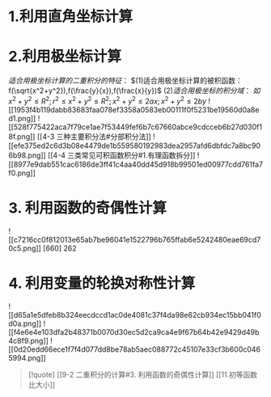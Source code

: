 # 1.利用直角坐标计算

# 2.利用极坐标计算
$适合用极坐标计算的二重积分的特征：$
$(1)适合用极坐标计算的被积函数：f(\sqrt{x^2+y^2}),f(\frac{y}{x}),f(\frac{x}{y})$
$(2)适合用极坐标的积分域：$
$如{x^2+y^2}\leq{R^2};{r^2}\leq{x^2+y^2}\leq{R^2};{x^2+y^2}\leq{2ax};{x^2+y^2}\leq{2by}$
![[1953f4b119dabb83683faa078ef3358a0583eb00111f0f5231be19560d0a8ed1.png]]
![[528f775422aca7f79ce1ae7f53449fef6b7c67660abce9cdcceb6b27d030f18f.png]]
[[4-3 三种主要积分法#分部积分法]]
![[efe375ed2c6d3b08e4479de1b559580192983dea2957afd6dbfdc7a8bc906b98.png]]
[[4-4 三类常见可积函数积分#1.有理函数拆分]]
![[8977e9dab551cac6186de3ff41c4aa40dd45d918b99501ed00977cdd761fa7f0.png]]

# 3. 利用函数的奇偶性计算
![[c7216cc0f812013e65ab7be96041e1522796b765ffab6e5242480eae69cd70c5.png]]
[660] 262
# 4. 利用变量的轮换对称性计算
![[d65a1e5dfeb8b324eecdccd1ac0de4081c37f4da98e62cb934ec15bb041f0d0a.png]]
![[f4e6e4e103dfa2b48371b0070d30ec5d2ca9ca4e9f67b64b42e9429d49b4c8f9.png]]
![[0d20edd66ece1f7f4d077dd8be78ab5aec088772c45107e33cf3b600c0465994.png]]
>[!quote] 
>[[9-2 二重积分的计算#3. 利用函数的奇偶性计算]] [[11.初等函数比大小]]


